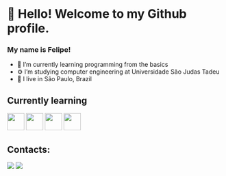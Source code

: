 # 👋 Hello! Welcome to my Github profile.
### My name is Felipe!
- 🌱 I’m currently learning programming from the basics
- ⚙ I’m studying computer engineering at Universidade São Judas Tadeu
- 🏡 I live in São Paulo, Brazil

## Currently learning
<img src="https://cdn.jsdelivr.net/gh/devicons/devicon@latest/icons/java/java-original.svg" width="40" height="40"/> <img src="https://cdn.jsdelivr.net/gh/devicons/devicon@latest/icons/git/git-original.svg" width="40" height="40"/> <img src="https://cdn.jsdelivr.net/gh/devicons/devicon@latest/icons/javascript/javascript-plain.svg" width="40" height="40"/> <img
src="https://cdn.jsdelivr.net/gh/devicons/devicon@latest/icons/python/python-original.svg" width="40" height="40"/> 

## Contacts:
<div>
<a href="https://instagram.com/felipesperati" target="_blank"><img loading="lazy" src="https://img.shields.io/badge/-Instagram-%23E4405F?style=for-the-badge&logo=instagram&logoColor=white" target="_blank"></a>
<a href = "mailto:speratifelipe1@gmail.com"><img loading="lazy" src="https://img.shields.io/badge/Gmail-D14836?style=for-the-badge&logo=gmail&logoColor=white" target="_blank"></a>
